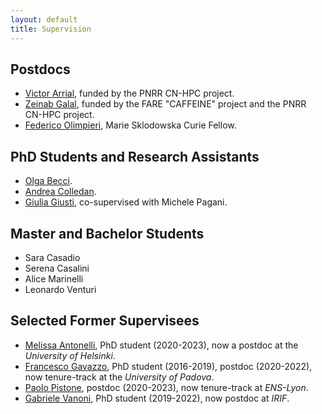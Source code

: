 ```yaml
---
layout: default
title: Supervision
---
```


<h2 class="fat-bottom">Postdocs</h2>
<ul>
<li> <a href="https://www.irif.fr/users/arrial/index">Victor Arrial</a>, funded by the PNRR CN-HPC project.</li>
<li> <a href="https://zgalal.github.io">Zeinab Galal</a>, funded by the FARE "CAFFEINE" project and the PNRR CN-HPC project.</li>
<li> <a href="https://www.federicolimpieri.it">Federico Olimpieri</a>, Marie Sklodowska Curie Fellow.</li>
</ul>
<h2 class="fat-bottom">PhD Students and Research Assistants</h2>
<ul>
<li><a href="https://www.unibo.it/sitoweb/olga.becci2/">Olga Becci</a>.</li>
<li><a href="https://www.unibo.it/sitoweb/andrea.colledan/">Andrea Colledan</a>.</li>
<li><a href="https://www.unibo.it/sitoweb/giulia.giusti7">Giulia Giusti</a>, co-supervised with Michele Pagani.</li>
</ul>
<h2 class="fat-bottom">Master and Bachelor Students</h2>
<ul>
<li> Sara Casadio</li>
<li> Serena Casalini</li>
<li> Alice Marinelli</li>
<li> Leonardo Venturi</li>
</ul>
<h2 class="fat-bottom">Selected Former Supervisees</h2>
<ul>
<li> <a href="https://www.helsinki.fi/en/about-us/people/people-finder/melissa-antonelli-9471108">Melissa Antonelli</a>, PhD student (2020-2023), now a postdoc at the <em>University of Helsinki</em>.</li>
<li> <a href="https://sites.google.com/view/francescogavazzo/home">Francesco Gavazzo</a>, PhD student (2016-2019), postdoc (2020-2022), now tenure-track at the <em>University of Padova</em>.</li>
<li> <a href="https://perso.ens-lyon.fr/paolo.pistone/">Paolo Pistone</a>, postdoc (2020-2023), now tenure-track at <em>ENS-Lyon</em>.</li>
<li> <a href="https://vanoni.me">Gabriele Vanoni</a>, PhD student (2019-2022), now postdoc at <em>IRIF</em>.</li>
</ul>

